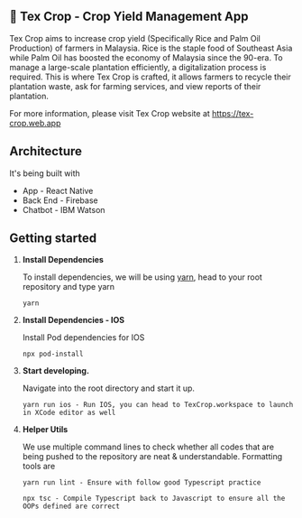 ## 🚀 Tex Crop - Crop Yield Management App

Tex Crop aims to increase crop yield (Specifically Rice and Palm Oil Production) of farmers in Malaysia. Rice is the staple food of Southeast Asia while Palm Oil has boosted the economy of Malaysia since the 90-era. To manage a large-scale plantation efficiently, a digitalization process is required. This is where Tex Crop is crafted, it allows farmers to recycle their plantation waste, ask for farming services, and view reports of their plantation.

For more information, please visit Tex Crop website at https://tex-crop.web.app

## Architecture

It's being built with

- App - React Native
- Back End - Firebase
- Chatbot - IBM Watson

## Getting started

1.  **Install Dependencies**

    To install dependencies, we will be using [yarn](https://classic.yarnpkg.com/en/docs/install), head to your root repository and type yarn

    ```shell
    yarn
    ```

2.  **Install Dependencies - IOS**

    Install Pod dependencies for IOS

    ```shell
    npx pod-install
    ```

3.  **Start developing.**

    Navigate into the root directory and start it up.

    ```shell
    yarn run ios - Run IOS, you can head to TexCrop.workspace to launch in XCode editor as well
    ```

4.  **Helper Utils**

    We use multiple command lines to check whether all codes that are being pushed to the repository are neat & understandable. Formatting tools are

    ```shell
    yarn run lint - Ensure with follow good Typescript practice
    ```

    ```shell
    npx tsc - Compile Typescript back to Javascript to ensure all the OOPs defined are correct
    ```

<br/>
